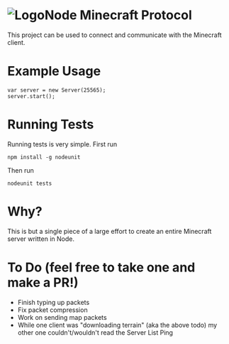 ![Logo](http://i.imgur.com/Mba0WHy.png)Node Minecraft Protocol
===
This project can be used to connect and communicate with the Minecraft client.

Example Usage
===

    var server = new Server(25565);
    server.start();

Running Tests
===
Running tests is very simple. First run

    npm install -g nodeunit

Then run

    nodeunit tests

Why?
===
This is but a single piece of a large effort to create an entire Minecraft server written in Node.

To Do (feel free to take one and make a PR!)
===
- Finish typing up packets
- Fix packet compression
- Work on sending map packets
- While one client was "downloading terrain" (aka the above todo) my other one couldn't/wouldn't read the Server List Ping